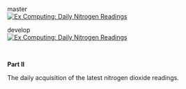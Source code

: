 <br>

master <br>
[![Ex Computing: Daily Nitrogen Readings](https://github.com/excomputing/daily/actions/workflows/main.yml/badge.svg?branch=master)](https://github.com/excomputing/daily/actions/workflows/main.yml)

develop <br>
[![Ex Computing: Daily Nitrogen Readings](https://github.com/excomputing/daily/actions/workflows/main.yml/badge.svg?branch=develop)](https://github.com/excomputing/daily/actions/workflows/main.yml)

<br>

**Part II**
 
The daily acquisition of the latest nitrogen dioxide readings.

<br>
<br>

<br>
<br>

<br>
<br>

<br>
<br>
